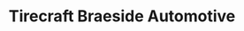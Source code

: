 ---
title: "Tirecraft Braeside Automotive"
url: /calgary/tirecraft-braeside-automotive/
shop: Autowerkstatt
---